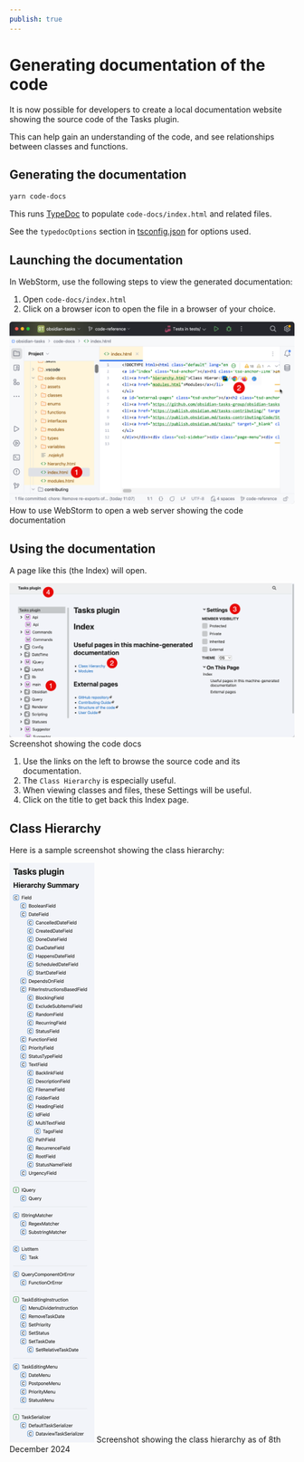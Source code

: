 ```yaml
---
publish: true
---
```


# Generating documentation of the code

It is now possible for developers to create a local documentation website showing the source code of the Tasks plugin.

This can help gain an understanding of the code, and see relationships between classes and functions.

## Generating the documentation

```bash
yarn code-docs
```

This runs [TypeDoc](https://typedoc.org) to populate `code-docs/index.html` and related files.

See the `typedocOptions` section in [tsconfig.json](https://github.com/obsidian-tasks-group/obsidian-tasks/blob/main/tsconfig.json) for options used.

## Launching the documentation

In WebStorm, use the following steps to view the generated documentation:

1. Open `code-docs/index.html`
2. Click on a browser icon to open the file in a browser of your choice.

![How to use WebStorm to open a web server showing the code documentation](webstorm-open-code-docs.png)
<span class="caption">How to use WebStorm to open a web server showing the code documentation</span>

## Using the documentation

A page like this (the Index) will open.

![Screenshot showing the code docs](code-docs-index-page.png)
<span class="caption">Screenshot showing the code docs</span>

1. Use the links on the left to browse the source code and its documentation.
2. The `Class Hierarchy` is especially useful.
3. When viewing classes and files, these Settings will be useful.
4. Click on the title to get back this Index page.

## Class Hierarchy

Here is a sample screenshot showing the class hierarchy:

![Screenshot showing the class hierarchy as of 8th December 2024|200](class-hierarchy.png)
<span class="caption">Screenshot showing the class hierarchy as of 8th December 2024</span>
